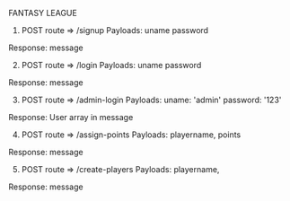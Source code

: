 FANTASY LEAGUE

1. POST route => /signup
Payloads:
uname
password

Response:
message

2. POST route => /login
Payloads:
uname
password

Response:
message

3. POST route => /admin-login
Payloads:
uname: 'admin'
password: '123'

Response:
User array in message

4. POST route => /assign-points
Payloads:
playername,
points

Response:
message

5. POST route => /create-players
Payloads:
playername,

Response:
message